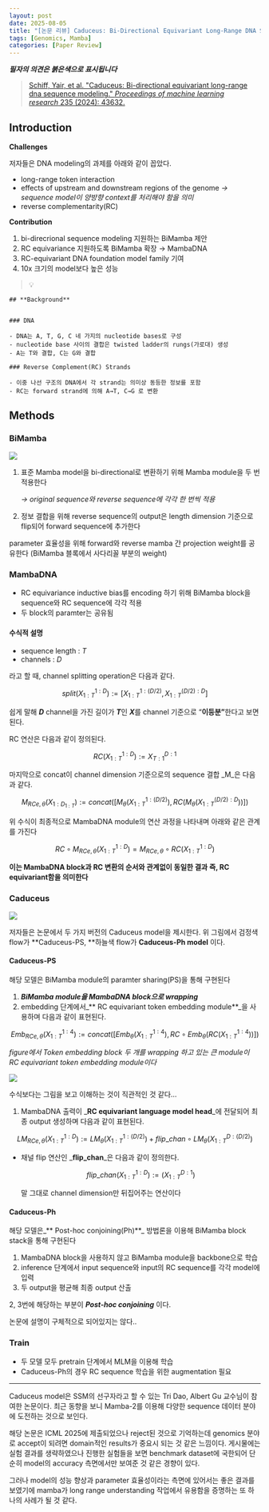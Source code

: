 ```yaml
---
layout: post
date: 2025-08-05
title: "[논문 리뷰] Caduceus: Bi-Directional Equivariant Long-Range DNA Sequence Modeling"
tags: [Genomics, Mamba]
categories: [Paper Review]
---
```


<span class="notion-red">_**필자의 의견은 붉은색으로 표시됩니다**_</span>


> [Schiff, Yair, et al. "Caduceus: Bi-directional equivariant long-range dna sequence modeling." ](https://pmc.ncbi.nlm.nih.gov/articles/PMC12189541/)[_Proceedings of machine learning research_](https://pmc.ncbi.nlm.nih.gov/articles/PMC12189541/)[ 235 (2024): 43632.](https://pmc.ncbi.nlm.nih.gov/articles/PMC12189541/)



## Introduction


**Challenges**


저자들은 DNA modeling의 과제를 아래와 같이 꼽았다.

- long-range token interaction
- effects of upstream and downstream regions of the genome 
_→ sequence model이 양방향 context를 처리해야 함을 의미_
- reverse complementarity(RC)

**Contribution**

1. bi-direcrional sequence modeling 지원하는 BiMamba 제안
1. RC equivariance 지원하도록 BiMamba 확장 → MambaDNA
1. RC-equivariant DNA foundation model family 기여
1. 10x 크기의 model보다 높은 성능

> 💡 


	## **Background**


	### DNA

	- DNA는 A, T, G, C 네 가지의 nucleotide bases로 구성
	- nucleotide base 사이의 결합은 twisted ladder의 rungs(가로대) 생성
	- A는 T와 결합, C는 G와 결합

	### Reverse Complement(RC) Strands

	- 이중 나선 구조의 DNA에서 각 strand는 의미상 동등한 정보를 포함
	- RC는 forward strand에 의해 A→T, C→G 로 변환


## Methods



### BiMamba


![](https://prod-files-secure.s3.us-west-2.amazonaws.com/542b861c-36a8-4051-84e5-8804b6728dba/2c247d59-7815-4980-99f0-8f0d21f445a7/image.png?X-Amz-Algorithm=AWS4-HMAC-SHA256&X-Amz-Content-Sha256=UNSIGNED-PAYLOAD&X-Amz-Credential=ASIAZI2LB466X2H2K6MK%2F20250920%2Fus-west-2%2Fs3%2Faws4_request&X-Amz-Date=20250920T220112Z&X-Amz-Expires=3600&X-Amz-Security-Token=IQoJb3JpZ2luX2VjEH0aCXVzLXdlc3QtMiJHMEUCIQCfFGWuiofatEdTbUgSePcoWeQejGG54IuBlK9Y0kpxkgIgWW%2FgMjDe3M1%2FOsYkK%2BYnycBjfdhfCdLUOXSevT06VgoqiAQI9v%2F%2F%2F%2F%2F%2F%2F%2F%2F%2FARAAGgw2Mzc0MjMxODM4MDUiDN98fqH5SO3WfdwjrircAxxGh81c84N8b0UG6fEwT5pVVYqQFHSJdZv3HjSseJMoEsnwqGoBwn4cl6CD7McO%2BqqS6e%2BLXWpvJ7I7ZjtjEz8jXyg2e8%2FdVSzF2i6BpN72ZIYMqZSEJEyzHMva4DtIh0%2BTa03cO8vu6ekcerXbqJSliglKdw%2B4OLmZN5G5y4rJyovl7Fv%2Ft7%2FWkof3C2EvbhaZXzTdByOxf145iK%2Bxqk6%2FIPBPX6XetuKqXd1yV1sU%2FK8qQLcBj5ksa04eLaHmB2Gjo8xrRNNB9j%2BbtMHW4gyxwQfedG37Fb7lvYWdWnGPnXwkR8hKAJ4V2ycMULwxO%2BD1zzAp%2FoGfn8h2gvdKQqvjoermbaC%2FJFA9lBTgy3lFKlfRKaxhYgLaduN5jA6knjTgEyPCr7oACdgyGCRU2QXChtBDQm%2BzDkri6Tcmzmbyj1fXYqKIpTvdsY%2BpPFQNjoyjGPRbEReCgLJQHfQzU%2FSRz86JBxtO4bZ3lbOSGENfXBJIeGyt8o6KpV9CV%2FkIvBEBY4QfZLPn20LU5XbnuVIwHixMioZOz%2BPR5mXcxBjwU5Qj9g3TxfR8w7D0QWsibafj%2BcRompEvKce37v0bkLlpREdLMSLFCMg%2FwIdNRII0DEjmIwAiegjl7a4IMPewvMYGOqUBRzm4DUI1EulmxtHxVdklZVLyrhE7OQWNIRU5aUYvAJTpJxjs17Zk%2F2OfpROKjtzMmx59XEobo3i8Bnh14rpjCmQJbSdNdVFImY%2BmOiu0VwJPpELJOf%2BXkyIobWqze90qe8Hl0Zi6DTTJNqHvYuWpeHfsFhrHSzYLHK04CWZrsPcQJ625xAISIGag9hkmvl6A7yUM95hfNUVHbbAg2Jq5K78DHOzb&X-Amz-Signature=4c88aedee7a4436189bda4e9210dd07449dc882c22423934a5ef924049b0bc6d&X-Amz-SignedHeaders=host&x-amz-checksum-mode=ENABLED&x-id=GetObject)

1. 표준 Mamba model을 bi-directional로 변환하기 위해 Mamba module을 두 번 적용한다

	_→ original sequence와 reverse sequence에 각각 한 번씩 적용_

1. 정보 결합을 위해 reverse sequence의 output은 length dimension 기준으로 flip되어 forward sequence에 추가한다

parameter 효율성을 위해 forward와 reverse mamba 간 projection weight를 공유한다 (BiMamba 블록에서 사다리꼴 부분의 weight)



### MambaDNA

- RC equivariance inductive bias를 encoding 하기 위해 BiMamba block을 sequence와 RC sequence에 각각 적용
- 두 block의 paramter는 공유됨


#### 수식적 설명

- sequence length : _T_
- channels : _D_

라고 할 때,  channel splitting operation은 다음과 같다.


$$
split(X^{1:D}_{1:T}):=[X^{1:(D/2)}_{1:T},X^{(D/2):D}_{1:T}]
$$


<span class="notion-red">쉽게 말해 </span><span class="notion-red">_**D**_</span><span class="notion-red"> channel을 가진 길이가 </span><span class="notion-red">_**T**_</span><span class="notion-red">인 </span><span class="notion-red">_**X**_</span><span class="notion-red">를 channel 기준으로 “</span><span class="notion-red">**이등분”**</span><span class="notion-red">한다고 보면 된다.</span>


RC 연산은 다음과 같이 정의된다.


$$
RC(X^{1:D}_{1:T}):=X^{D:1}_{T:1}
$$


마지막으로 concat이 channel dimension 기준으로의 sequence 결합 _M_은 다음과 같다.


$$
M_{RCe,\theta}(X_{1:D_{1:T}}):=concat([M_{\theta}(X^{1:(D/2)}_{1:T}),RC(M_{\theta}(X^{(D/2):D}_{1:T}))])
$$


위 수식이 최종적으로 MambaDNA module의 연산 과정을 나타내며 아래와 같은 관계를 가진다


$$
RC\circ M_{RCe,\theta}(X^{1:D}_{1:T}) = M_{RCe,\theta} \circ RC(X^{1:D}_{1:T})
$$


**이는 MambaDNA block과 RC 변환의 순서와 관계없이 동일한 결과 즉, RC equivariant함을 의미한다**



### Caduceus


![](https://prod-files-secure.s3.us-west-2.amazonaws.com/542b861c-36a8-4051-84e5-8804b6728dba/f94a60d7-8145-473b-aef9-7c68d3ec604a/image.png?X-Amz-Algorithm=AWS4-HMAC-SHA256&X-Amz-Content-Sha256=UNSIGNED-PAYLOAD&X-Amz-Credential=ASIAZI2LB466X2H2K6MK%2F20250920%2Fus-west-2%2Fs3%2Faws4_request&X-Amz-Date=20250920T220112Z&X-Amz-Expires=3600&X-Amz-Security-Token=IQoJb3JpZ2luX2VjEH0aCXVzLXdlc3QtMiJHMEUCIQCfFGWuiofatEdTbUgSePcoWeQejGG54IuBlK9Y0kpxkgIgWW%2FgMjDe3M1%2FOsYkK%2BYnycBjfdhfCdLUOXSevT06VgoqiAQI9v%2F%2F%2F%2F%2F%2F%2F%2F%2F%2FARAAGgw2Mzc0MjMxODM4MDUiDN98fqH5SO3WfdwjrircAxxGh81c84N8b0UG6fEwT5pVVYqQFHSJdZv3HjSseJMoEsnwqGoBwn4cl6CD7McO%2BqqS6e%2BLXWpvJ7I7ZjtjEz8jXyg2e8%2FdVSzF2i6BpN72ZIYMqZSEJEyzHMva4DtIh0%2BTa03cO8vu6ekcerXbqJSliglKdw%2B4OLmZN5G5y4rJyovl7Fv%2Ft7%2FWkof3C2EvbhaZXzTdByOxf145iK%2Bxqk6%2FIPBPX6XetuKqXd1yV1sU%2FK8qQLcBj5ksa04eLaHmB2Gjo8xrRNNB9j%2BbtMHW4gyxwQfedG37Fb7lvYWdWnGPnXwkR8hKAJ4V2ycMULwxO%2BD1zzAp%2FoGfn8h2gvdKQqvjoermbaC%2FJFA9lBTgy3lFKlfRKaxhYgLaduN5jA6knjTgEyPCr7oACdgyGCRU2QXChtBDQm%2BzDkri6Tcmzmbyj1fXYqKIpTvdsY%2BpPFQNjoyjGPRbEReCgLJQHfQzU%2FSRz86JBxtO4bZ3lbOSGENfXBJIeGyt8o6KpV9CV%2FkIvBEBY4QfZLPn20LU5XbnuVIwHixMioZOz%2BPR5mXcxBjwU5Qj9g3TxfR8w7D0QWsibafj%2BcRompEvKce37v0bkLlpREdLMSLFCMg%2FwIdNRII0DEjmIwAiegjl7a4IMPewvMYGOqUBRzm4DUI1EulmxtHxVdklZVLyrhE7OQWNIRU5aUYvAJTpJxjs17Zk%2F2OfpROKjtzMmx59XEobo3i8Bnh14rpjCmQJbSdNdVFImY%2BmOiu0VwJPpELJOf%2BXkyIobWqze90qe8Hl0Zi6DTTJNqHvYuWpeHfsFhrHSzYLHK04CWZrsPcQJ625xAISIGag9hkmvl6A7yUM95hfNUVHbbAg2Jq5K78DHOzb&X-Amz-Signature=6fbe2505c9619f77c7ab3ccc20d575e702d985af046a9ed61fb524bce3b93f26&X-Amz-SignedHeaders=host&x-amz-checksum-mode=ENABLED&x-id=GetObject)


저자들은 논문에서 두 가지 버전의 Caduceus model을 제시한다. 위 그림에서 검정색 flow가 **Caduceus-PS, **하늘색 flow가 **Caduceus-Ph model** 이다.



#### Caduceus-PS


해당 모델은 BiMamba module의 paramter sharing(PS)을 통해 구현된다

1. _**BiMamba module을 MambaDNA block으로 wrapping**_
1. embedding 단계에서_** RC equivariant token embedding module**_을 사용하며 다음과 같이 표현된다.

$$
Emb_{RCe,\theta}(X^{1:4}_{1:T}):=concat([Emb_{\theta}(X^{1:4}_{1:T}),RC \circ Emb_{\theta}(RC(X^{1:4}_{1:T}))])
$$


_figure에서 Token embedding block 두 개를 wrapping 하고 있는 큰 module이 RC equivariant token embedding module이다_


![](https://prod-files-secure.s3.us-west-2.amazonaws.com/542b861c-36a8-4051-84e5-8804b6728dba/b175e4da-71eb-4e91-8c23-a06dabe673c9/image.png?X-Amz-Algorithm=AWS4-HMAC-SHA256&X-Amz-Content-Sha256=UNSIGNED-PAYLOAD&X-Amz-Credential=ASIAZI2LB466X2H2K6MK%2F20250920%2Fus-west-2%2Fs3%2Faws4_request&X-Amz-Date=20250920T220112Z&X-Amz-Expires=3600&X-Amz-Security-Token=IQoJb3JpZ2luX2VjEH0aCXVzLXdlc3QtMiJHMEUCIQCfFGWuiofatEdTbUgSePcoWeQejGG54IuBlK9Y0kpxkgIgWW%2FgMjDe3M1%2FOsYkK%2BYnycBjfdhfCdLUOXSevT06VgoqiAQI9v%2F%2F%2F%2F%2F%2F%2F%2F%2F%2FARAAGgw2Mzc0MjMxODM4MDUiDN98fqH5SO3WfdwjrircAxxGh81c84N8b0UG6fEwT5pVVYqQFHSJdZv3HjSseJMoEsnwqGoBwn4cl6CD7McO%2BqqS6e%2BLXWpvJ7I7ZjtjEz8jXyg2e8%2FdVSzF2i6BpN72ZIYMqZSEJEyzHMva4DtIh0%2BTa03cO8vu6ekcerXbqJSliglKdw%2B4OLmZN5G5y4rJyovl7Fv%2Ft7%2FWkof3C2EvbhaZXzTdByOxf145iK%2Bxqk6%2FIPBPX6XetuKqXd1yV1sU%2FK8qQLcBj5ksa04eLaHmB2Gjo8xrRNNB9j%2BbtMHW4gyxwQfedG37Fb7lvYWdWnGPnXwkR8hKAJ4V2ycMULwxO%2BD1zzAp%2FoGfn8h2gvdKQqvjoermbaC%2FJFA9lBTgy3lFKlfRKaxhYgLaduN5jA6knjTgEyPCr7oACdgyGCRU2QXChtBDQm%2BzDkri6Tcmzmbyj1fXYqKIpTvdsY%2BpPFQNjoyjGPRbEReCgLJQHfQzU%2FSRz86JBxtO4bZ3lbOSGENfXBJIeGyt8o6KpV9CV%2FkIvBEBY4QfZLPn20LU5XbnuVIwHixMioZOz%2BPR5mXcxBjwU5Qj9g3TxfR8w7D0QWsibafj%2BcRompEvKce37v0bkLlpREdLMSLFCMg%2FwIdNRII0DEjmIwAiegjl7a4IMPewvMYGOqUBRzm4DUI1EulmxtHxVdklZVLyrhE7OQWNIRU5aUYvAJTpJxjs17Zk%2F2OfpROKjtzMmx59XEobo3i8Bnh14rpjCmQJbSdNdVFImY%2BmOiu0VwJPpELJOf%2BXkyIobWqze90qe8Hl0Zi6DTTJNqHvYuWpeHfsFhrHSzYLHK04CWZrsPcQJ625xAISIGag9hkmvl6A7yUM95hfNUVHbbAg2Jq5K78DHOzb&X-Amz-Signature=377f7ad03fbb74ca892fed7c84d6ea9a78ab3abf7393def00c21e6cbb66d2a3a&X-Amz-SignedHeaders=host&x-amz-checksum-mode=ENABLED&x-id=GetObject)


<span class="notion-red">수식보다는 그림을 보고 이해하는 것이 직관적인 것 같다…</span>

1. MambaDNA 출력이 _**RC equivariant language model head**_에 전달되어 최종 output 생성하며 다음과 같이 표현된다.

$$
LM_{RCe,\theta}(X^{1:D}_{1:T}):= LM_{\theta}(X^{1:(D/2)}_{1:T})+flip\_chan\circ LM_{\theta}(X^{D:(D/2)}_{1:T})
$$

- 채널 flip 연산인 _**flip\_chan**_은 다음과 같이 정의한다.

	$$
	flip\_chan(X^{1:D}_{1:T}):=(X^{D:1}_{1:T})
	$$


	말 그대로 channel dimension만 뒤집어주는 연산이다



#### Caduceus-Ph


해당 모델은_** Post-hoc conjoining(Ph)**_ 방법론을 이용해 BiMamba block stack을 통해 구현된다

1. MambaDNA block을 사용하지 않고 BiMamba module을 backbone으로 학습
1. inference 단계에서 input sequence와 input의 RC sequence를 각각 model에 입력
1. 두 output을 평균해 최종 output 산출

2, 3번에 해당하는 부분이 _**Post-hoc conjoining**_ 이다.


<span class="notion-red">논문에 설명이 구체적으로 되어있지는 않다..</span>



### Train

- 두 모델 모두 pretrain 단계에서 MLM을 이용해 학습
- Caduceus-Ph의 경우 RC sequence 학습을 위한 augmentation 필요

---


<span class="notion-red">Caduceus model은 SSM의 선구자라고 할 수 있는 Tri Dao, Albert Gu 교수님이 참여한 논문이다. 최근 동향을 보니 Mamba-2를 이용해 다양한 sequence 데이터 분야에 도전하는 것으로 보인다.</span>


<span class="notion-red">해당 논문은 ICML 2025에 제출되었으나 reject된 것으로 기억하는데 genomics 분야로 accept이 되려면 domain적인 results가 중요시 되는 것 같은 느낌이다. 게시물에는 실험 결과를 생략하였으나 진행한 실험들을 보면 benchmark dataset에 국한되어 단순히 model의 accuracy 측면에서만 보여준 것 같은 경향이 있다.</span>


<span class="notion-red">그러나 model의 성능 향상과 parameter 효율성이라는 측면에 있어서는 좋은 결과를 보였기에 mamba가 long range understanding 작업에서 유용함을 증명하는 또 하나의 사례가 될 것 같다.</span>

